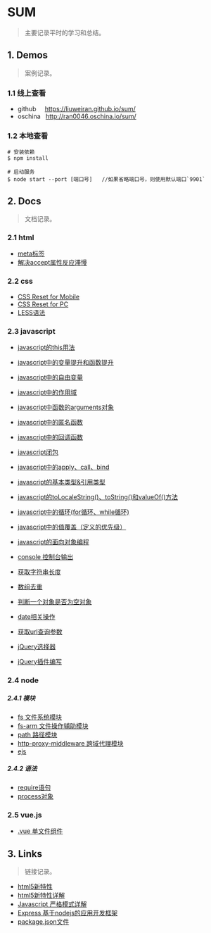 # SUM

>主要记录平时的学习和总结。

## 1. Demos

>案例记录。

### 1.1 线上查看

+ github &nbsp;&nbsp;&nbsp; https://liuweiran.github.io/sum/
+ oschina &nbsp; http://ran0046.oschina.io/sum/

### 1.2 本地查看

    # 安装依赖
    $ npm install 
       
    # 启动服务
    $ node start --port [端口号]   //如果省略端口号，则使用默认端口`9901`

## 2. Docs

>文档记录。

### 2.1 html

+ [meta标签](./docs/html/meta.md)
+ [解决accept属性反应滞慢](./docs/html/accept.md)

### 2.2 css

+ [CSS Reset for Mobile](./docs/css/reset_mobile.md)
+ [CSS Reset for PC](./docs/css/reset_pc.md)
+ [LESS语法](./docs/css/less.md)

### 2.3 javascript

+ [javascript的this用法](./docs/javascript/this.md)
+ [javascript中的变量提升和函数提升](./docs/javascript/hoisting.md)
+ [javascript中的自由变量](./docs/javascript/variable.md)
+ [javascript中的作用域](./docs/javascript/scope.md)
+ [javascript中函数的arguments对象](./docs/javascript/arguments.md)
+ [javascript中的匿名函数](./docs/javascript/anonymous.md)
+ [javascript中的回调函数](./docs/javascript/callback.md)
+ [javascript闭包](./docs/javascript/closure.md)
+ [javascript中的apply、call、bind](./docs/javascript/apply.md)
+ [javascript的基本类型&引用类型](./docs/javascript/type.md)
+ [javascript的toLocaleString()、toString()和valueOf()方法](./docs/javascript/toString.md)
+ [javascript中的循环(for循环、while循环)](./docs/javascript/loop.md)
+ [javascript中的值覆盖（定义的优先级）](./docs/javascript/overridden.md)
+ [javascript的面向对象编程](./docs/javascript/OOP.md)


+ [console 控制台输出](./docs/javascript/console.md)
+ [获取字符串长度](./docs/javascript/str_length.md)
+ [数组去重](./docs/javascript/array_unique.md)
+ [判断一个对象是否为空对象](./docs/javascript/empty_object.md)
+ [date相关操作](./docs/javascript/date.md)
+ [获取url查询参数](./docs/javascript/get_url_search.md)


+ [jQuery选择器](./docs/javascript/jq_selector)
+ [jQuery插件编写](./docs/javascript/jq_plugin.md)

### 2.4 node

##### 2.4.1 模块

+ [fs 文件系统模块](docs/node/module/fs.md)
+ [fs-arm 文件操作辅助模块](docs/node/module/fs-arm.md)
+ [path 路径模块](docs/node/module/path.md)
+ [http-proxy-middleware 跨域代理模块](docs/node/module/proxy.md)
+ [ejs](docs/node/module/ejs.md)

##### 2.4.2 语法

+ [require语句](docs/node/grammer/require.md)
+ [process对象](docs/node/grammer/process.md)  

### 2.5 vue.js

+ [.vue 单文件组件](./docs/vuejs/vue.md)

## 3. Links

> 链接记录。

+ [html5新特性](http://www.jb51.net/html5/45220.html)
+ [html5新特性详解](http://www.webkfa.com/one4/w1730.html)
+ [Javascript 严格模式详解](http://www.ruanyifeng.com/blog/2013/01/javascript_strict_mode.html)
+ [Express 基于nodejs的应用开发框架](http://www.expressjs.com.cn)
+ [package.json文件](http://javascript.ruanyifeng.com/nodejs/packagejson.html)
